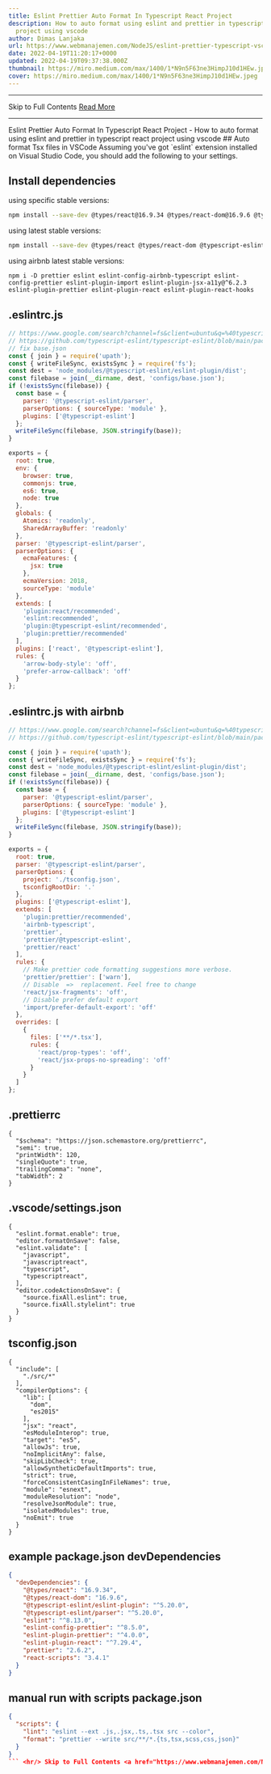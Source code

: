 ```yaml
---
title: Eslint Prettier Auto Format In Typescript React Project
description: How to auto format using eslint and prettier in typescript react
  project using vscode
author: Dimas Lanjaka
url: https://www.webmanajemen.com/NodeJS/eslint-prettier-typescript-vscode-react.html
date: 2022-04-19T11:20:17+0000
updated: 2022-04-19T09:37:38.000Z
thumbnail: https://miro.medium.com/max/1400/1*N9n5F63ne3HimpJ10d1HEw.jpeg
cover: https://miro.medium.com/max/1400/1*N9n5F63ne3HimpJ10d1HEw.jpeg
---
```


<hr/> Skip to Full Contents <a href="https://www.webmanajemen.com/NodeJS/eslint-prettier-typescript-vscode-react.html" rel="follow" class="button" id="read-more">Read More</a> <hr/> Eslint Prettier Auto Format In Typescript React Project - How to auto format using eslint and prettier in typescript react project using vscode ## Auto format Tsx files in VSCode
Assuming you've got `eslint` extension installed on Visual Studio Code, you should add the following to your settings.

## Install dependencies
using specific stable versions:
```bash
npm install --save-dev @types/react@16.9.34 @types/react-dom@16.9.6 @typescript-eslint/eslint-plugin@^5.20.0 @typescript-eslint/parser@^5.20.0 eslint@^8.13.0 eslint-config-prettier@^8.5.0 eslint-plugin-prettier@^4.0.0 eslint-plugin-react@^7.29.4 prettier@2.6.2 react-scripts@3.4.1
```
using latest stable versions:
```bash
npm install --save-dev @types/react @types/react-dom @typescript-eslint/eslint-plugin @typescript-eslint/parser eslint eslint-config-prettier eslint-plugin-prettier eslint-plugin-react prettier react-scripts
```
using airbnb latest stable versions:
```
npm i -D prettier eslint eslint-config-airbnb-typescript eslint-config-prettier eslint-plugin-import eslint-plugin-jsx-a11y@^6.2.3 eslint-plugin-prettier eslint-plugin-react eslint-plugin-react-hooks
```

## .eslintrc.js
```js
// https://www.google.com/search?channel=fs&client=ubuntu&q=%40typescript-eslint%2Feslint-plugin%2Fdist%2Fconfigs%2Fbase.json
// https://github.com/typescript-eslint/typescript-eslint/blob/main/packages/eslint-plugin/src/configs/base.ts
// fix base.json
const { join } = require('upath');
const { writeFileSync, existsSync } = require('fs');
const dest = 'node_modules/@typescript-eslint/eslint-plugin/dist';
const filebase = join(__dirname, dest, 'configs/base.json');
if (!existsSync(filebase)) {
  const base = {
    parser: '@typescript-eslint/parser',
    parserOptions: { sourceType: 'module' },
    plugins: ['@typescript-eslint']
  };
  writeFileSync(filebase, JSON.stringify(base));
}

exports = {
  root: true,
  env: {
    browser: true,
    commonjs: true,
    es6: true,
    node: true
  },
  globals: {
    Atomics: 'readonly',
    SharedArrayBuffer: 'readonly'
  },
  parser: '@typescript-eslint/parser',
  parserOptions: {
    ecmaFeatures: {
      jsx: true
    },
    ecmaVersion: 2018,
    sourceType: 'module'
  },
  extends: [
    'plugin:react/recommended',
    'eslint:recommended',
    'plugin:@typescript-eslint/recommended',
    'plugin:prettier/recommended'
  ],
  plugins: ['react', '@typescript-eslint'],
  rules: {
    'arrow-body-style': 'off',
    'prefer-arrow-callback': 'off'
  }
};
```

## .eslintrc.js with airbnb
```js
// https://www.google.com/search?channel=fs&client=ubuntu&q=%40typescript-eslint%2Feslint-plugin%2Fdist%2Fconfigs%2Fbase.json
// https://github.com/typescript-eslint/typescript-eslint/blob/main/packages/eslint-plugin/src/configs/base.ts

const { join } = require('upath');
const { writeFileSync, existsSync } = require('fs');
const dest = 'node_modules/@typescript-eslint/eslint-plugin/dist';
const filebase = join(__dirname, dest, 'configs/base.json');
if (!existsSync(filebase)) {
  const base = {
    parser: '@typescript-eslint/parser',
    parserOptions: { sourceType: 'module' },
    plugins: ['@typescript-eslint']
  };
  writeFileSync(filebase, JSON.stringify(base));
}

exports = {
  root: true,
  parser: '@typescript-eslint/parser',
  parserOptions: {
    project: './tsconfig.json',
    tsconfigRootDir: '.'
  },
  plugins: ['@typescript-eslint'],
  extends: [
    'plugin:prettier/recommended',
    'airbnb-typescript',
    'prettier',
    'prettier/@typescript-eslint',
    'prettier/react'
  ],
  rules: {
    // Make prettier code formatting suggestions more verbose.
    'prettier/prettier': ['warn'],
    // Disable  =>  replacement. Feel free to change
    'react/jsx-fragments': 'off',
    // Disable prefer default export
    'import/prefer-default-export': 'off'
  },
  overrides: [
    {
      files: ['**/*.tsx'],
      rules: {
        'react/prop-types': 'off',
        'react/jsx-props-no-spreading': 'off'
      }
    }
  ]
};
```

## .prettierrc
```jsonc
{
  "$schema": "https://json.schemastore.org/prettierrc",
  "semi": true,
  "printWidth": 120,
  "singleQuote": true,
  "trailingComma": "none",
  "tabWidth": 2
}
```

## .vscode/settings.json
```jsonc
{
  "eslint.format.enable": true,
  "editor.formatOnSave": false,
  "eslint.validate": [
    "javascript",
    "javascriptreact",
    "typescript",
    "typescriptreact",
  ],
  "editor.codeActionsOnSave": {
    "source.fixAll.eslint": true,
    "source.fixAll.stylelint": true
  }
}
```

## tsconfig.json
```jsonc
{
  "include": [
    "./src/*"
  ],
  "compilerOptions": {
    "lib": [
      "dom",
      "es2015"
    ],
    "jsx": "react",
    "esModuleInterop": true,
    "target": "es5",
    "allowJs": true,
    "noImplicitAny": false,
    "skipLibCheck": true,
    "allowSyntheticDefaultImports": true,
    "strict": true,
    "forceConsistentCasingInFileNames": true,
    "module": "esnext",
    "moduleResolution": "node",
    "resolveJsonModule": true,
    "isolatedModules": true,
    "noEmit": true
  }
}
```

## example package.json devDependencies
```json
{
  "devDependencies": {
    "@types/react": "16.9.34",
    "@types/react-dom": "16.9.6",
    "@typescript-eslint/eslint-plugin": "^5.20.0",
    "@typescript-eslint/parser": "^5.20.0",
    "eslint": "^8.13.0",
    "eslint-config-prettier": "^8.5.0",
    "eslint-plugin-prettier": "^4.0.0",
    "eslint-plugin-react": "^7.29.4",
    "prettier": "2.6.2",
    "react-scripts": "3.4.1"
  }
}
```

## manual run with scripts package.json
```json
{
  "scripts": {
    "lint": "eslint --ext .js,.jsx,.ts,.tsx src --color",
    "format": "prettier --write src/**/*.{ts,tsx,scss,css,json}"
  }
}
``` <hr/> Skip to Full Contents <a href="https://www.webmanajemen.com/NodeJS/eslint-prettier-typescript-vscode-react.html" rel="follow" class="button" id="read-more">Read More</a> <hr/>